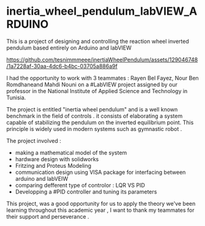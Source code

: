 # inertia_wheel_pendulum_labVIEW_ARDUINO

This is a project of designing and controlling the reaction wheel inverted pendulum based entirely on Arduino and labVIEW

https://github.com/tesnimmmeee/inertiaWheelPendulum/assets/129046748/1a7228af-30aa-4dc6-b4bc-03705a886a9f


I had the opportunity to work with 3 teammates : Rayen Bel Fayez, Nour Ben Romdhaneand Mahdi Nouni on a #LabVIEW project assigned by our professor in the National Institute of Applied Science and Technology in Tunisia.

The project is entitled "inertia wheel pendulum"  and is a well known benchmark in the field of controls . 
it consists of elaborating a system capable of stabilizing the pendulum on the inverted equilibrium point.
This principle is widely used in modern systems such as gymnastic robot .

The project involved  :

* making a mathematical model of the system
* hardware design with solidworks
* Fritzing and Proteus Modeling 
* communication design using VISA package for interfacing between arduino and labVEIW
* comparing defferent type of controlor : LQR VS PID 
* Developping a #PID controller and tuning its parameters


This project, was a good opportunity for us to apply the theory we've been learning throughout this academic year , I want to thank my teammates for their support and perseverance .
